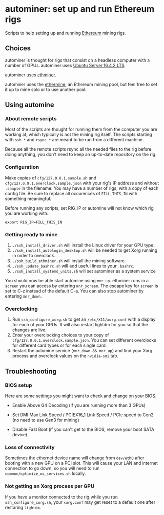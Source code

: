 # autominer: set up and run Ethereum rigs
Scripts to help setting up and running [Ethereum](https://ethereum.org) mining rigs.

## Choices
autominer is thought for rigs that consist on a headless computer with a number of GPUs. autominer uses [Ubuntu Server 16.4.2 LTS](https://www.ubuntu.com/download/server).

autominer uses [ethminer](https://github.com/ethereum-mining/ethminer).

autominer uses the [ethermine](https://ethermine.org), an Ethereum mining pool, but feel free to set it up to mine solo or to use another pool.

## Using automine
### About remote scripts
Most of the scripts are thought for running them from the computer you are working at, which typically is not the mining rig itself. The scripts starting with `ssh_*` and `rsync_*` are meant to be run from a different machine.

Because all the remote scripts rsync all the needed files to the rig before doing anything, you don't need to keep an up-to-date repository on the rig.

### Configuration
Make copies of `cfg/127.0.0.1.sample.sh` and `cfg/127.0.0.1.overclock.sample.json` with your rig's IP address and without `.sample` in the filename. You may have a number of rigs, with a copy of each config file. Be sure to replace all occurences of `FILL_THIS_IN` with something meaningful.

Before running any scripts, set RIG_IP or automine will not know which rig you are working with:

```shell
export RIG_IP=FILL_THIS_IN
```

### Getting ready to mine
1. `./ssh_install_driver.sh` will install the Linux driver for your GPU type.
1. `./ssh_install_autologin_desktop.sh` will be needed to get Xorg running in order to overclock.
1. `./ssh_build_ethminer.sh` will install the mining software.
1. `./ssh_update_bashrc.sh` will add useful lines to your `.bashrc`.
1. `./ssh_install_systemd_units.sh` will set autominer as a system service

You should now be able start automine using `mnr_up`. ethminer runs in a `screen` you can access by entering `mnr_screen`. The escape key for `screen` is set to C-z instead of the default C-a. You can also stop autominer by entering `mnr_down`.

### Overclocking
1. Run `ssh_configure_xorg.sh` to get an `/etc/X11/xorg.conf` with a display for each of your GPUs. It will also restart lightdm for you so that the changes are live.
1. Enter your overclocking choices to your copy of `cfg/127.0.0.1.overclock.sample.json`. You can set different overclocks for different card types or for each single card.
1. Restart the automine service (`mnr_down && mnr_up`) and find your Xorg process and overclock values on the `nvidia-smi` tab.

## Troubleshooting
### BIOS setup
Here are some settings you might want to check and change on your BIOS.

- Enable Above G4 Decoding (if you are running more than 3 GPUs)

- Set DMI Max Link Speed / PCIEX16_1 Link Speed / PCIe speed to Gen2 (no need to use Gen3 for mining)

- Disable Fast Boot (if you can't get to the BIOS, remove your boot SATA device)

### Loss of connectivity
Sometimes the ethernet device name will change from `dev/eth0` after booting with a new GPU on a PCI slot. This will cause your LAN and internet connection to go down, so you will need to run `common/optimize_os_services.sh` locally.

### Not getting an Xorg process per GPU
If you have a monitor connected to the rig while you run `ssh_configure_xorg.sh`, your `xorg.conf` may get reset to a default one after restaring `lightdm`.